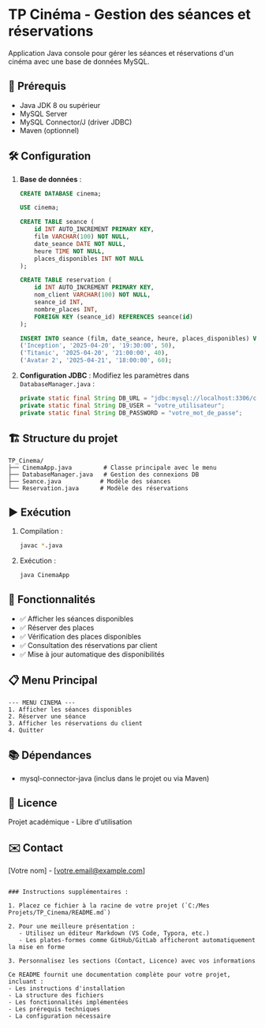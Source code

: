 # TP Cinéma - Gestion des séances et réservations

Application Java console pour gérer les séances et réservations d'un cinéma avec une base de données MySQL.

## 📝 Prérequis

- Java JDK 8 ou supérieur
- MySQL Server
- MySQL Connector/J (driver JDBC)
- Maven (optionnel)

## 🛠️ Configuration

1. **Base de données** :
   ```sql
   CREATE DATABASE cinema;
   
   USE cinema;
   
   CREATE TABLE seance (
       id INT AUTO_INCREMENT PRIMARY KEY,
       film VARCHAR(100) NOT NULL,
       date_seance DATE NOT NULL,
       heure TIME NOT NULL,
       places_disponibles INT NOT NULL
   );
   
   CREATE TABLE reservation (
       id INT AUTO_INCREMENT PRIMARY KEY,
       nom_client VARCHAR(100) NOT NULL,
       seance_id INT,
       nombre_places INT,
       FOREIGN KEY (seance_id) REFERENCES seance(id)
   );
   
   INSERT INTO seance (film, date_seance, heure, places_disponibles) VALUES
   ('Inception', '2025-04-20', '19:30:00', 50),
   ('Titanic', '2025-04-20', '21:00:00', 40),
   ('Avatar 2', '2025-04-21', '18:00:00', 60);
   ```

2. **Configuration JDBC** :
   Modifiez les paramètres dans `DatabaseManager.java` :
   ```java
   private static final String DB_URL = "jdbc:mysql://localhost:3306/cinema";
   private static final String DB_USER = "votre_utilisateur";
   private static final String DB_PASSWORD = "votre_mot_de_passe";
   ```

## 🏗️ Structure du projet

```
TP_Cinema/
├── CinemaApp.java         # Classe principale avec le menu
├── DatabaseManager.java   # Gestion des connexions DB
├── Seance.java           # Modèle des séances
└── Reservation.java      # Modèle des réservations
```

## ▶️ Exécution

1. Compilation :
   ```bash
   javac *.java
   ```

2. Exécution :
   ```bash
   java CinemaApp
   ```

## 🎯 Fonctionnalités

- ✅ Afficher les séances disponibles
- ✅ Réserver des places
- ✅ Vérification des places disponibles
- ✅ Consultation des réservations par client
- ✅ Mise à jour automatique des disponibilités

## 📋 Menu Principal

```
--- MENU CINEMA ---
1. Afficher les séances disponibles
2. Réserver une séance
3. Afficher les réservations du client
4. Quitter
```

## 📚 Dépendances

- mysql-connector-java (inclus dans le projet ou via Maven)

## 📜 Licence

Projet académique - Libre d'utilisation

## ✉️ Contact

[Votre nom] - [votre.email@example.com]
```

### Instructions supplémentaires :

1. Placez ce fichier à la racine de votre projet (`C:/Mes Projets/TP_Cinema/README.md`)

2. Pour une meilleure présentation :
   - Utilisez un éditeur Markdown (VS Code, Typora, etc.)
   - Les plates-formes comme GitHub/GitLab afficheront automatiquement la mise en forme

3. Personnalisez les sections (Contact, Licence) avec vos informations

Ce README fournit une documentation complète pour votre projet, incluant :
- Les instructions d'installation
- La structure des fichiers
- Les fonctionnalités implémentées
- Les prérequis techniques
- La configuration nécessaire
